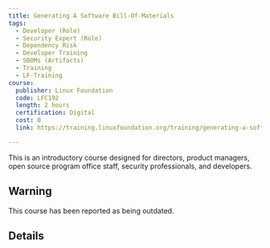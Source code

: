 ```yaml
--- 
title: Generating A Software Bill-Of-Materials
tags:
  - Developer (Role)
  - Security Expert (Role)
  - Dependency Risk
  - Developer Training
  - SBOMs (Artifacts)
  - Training
  - LF-Training
course:
  publisher: Linux Foundation
  code: LFC192
  length: 2 hours
  certification: Digital
  cost: 0
  link: https://training.linuxfoundation.org/training/generating-a-software-bill-of-materials-sbom-lfc192/

---
```



This is an introductory course designed for directors, product managers, open source program office staff, security professionals, and developers.

## Warning

This course has been reported as being outdated.  

## Details

<CourseDetails course={frontMatter.course}/>
